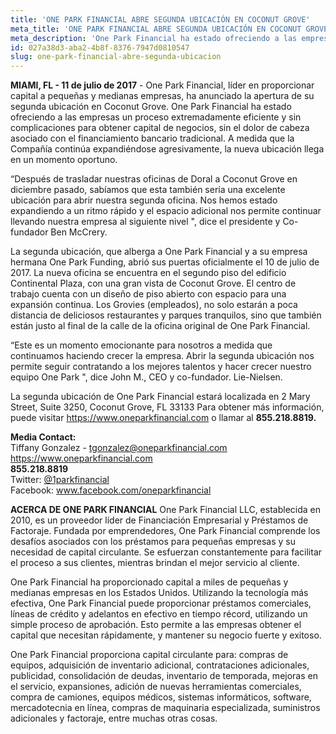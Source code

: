 ```yaml
---
title: 'ONE PARK FINANCIAL ABRE SEGUNDA UBICACIÓN EN COCONUT GROVE'
meta_title: 'ONE PARK FINANCIAL ABRE SEGUNDA UBICACIÓN EN COCONUT GROVE'
meta_description: 'One Park Financial ha estado ofreciendo a las empresas un proceso extremadamente eficiente y sin complicaciones para obtener capital de negocios, sin el dolor de cabeza asociado con el financiamiento bancario tradicional.'
id: 027a38d3-aba2-4b8f-8376-7947d0810547
slug: one-park-financial-abre-segunda-ubicacion
---
```

**MIAMI, FL - 11 de julio de 2017** - One Park Financial, líder en proporcionar capital a pequeñas y medianas empresas, ha anunciado la apertura de su segunda ubicación en Coconut Grove.  One Park Financial ha estado ofreciendo a las empresas un proceso extremadamente eficiente y sin complicaciones para obtener capital de negocios, sin el dolor de cabeza asociado con el financiamiento bancario tradicional. A medida que la Compañía continúa expandiéndose agresivamente, la nueva ubicación llega en un momento oportuno.

“Después de trasladar nuestras oficinas de Doral a Coconut Grove en diciembre pasado, sabíamos que esta también sería una excelente ubicación para abrir nuestra segunda oficina. Nos hemos estado expandiendo a un ritmo rápido y el espacio adicional nos permite continuar llevando nuestra empresa al siguiente nivel ", dice el presidente y Co-fundador Ben McCrery.

La segunda ubicación, que alberga a One Park Financial y a su empresa hermana One Park Funding, abrió sus puertas oficialmente el 10 de julio de 2017. La nueva oficina se encuentra en el segundo piso del edificio Continental Plaza, con una gran vista de Coconut Grove. El centro de trabajo cuenta con un diseño de piso abierto con espacio para una expansión continua. Los Grovies (empleados), no solo estarán a poca distancia de deliciosos restaurantes y parques tranquilos, sino que también están justo al final de la calle de la oficina original de One Park Financial. 

“Este es un momento emocionante para nosotros a medida que continuamos haciendo crecer la empresa. Abrir la segunda ubicación nos permite seguir contratando a los mejores talentos y hacer crecer nuestro equipo One Park ", dice John M., CEO y co-fundador. Lie-Nielsen.  

La segunda ubicación de One Park Financial estará localizada en 2 Mary Street, Suite 3250, Coconut Grove, FL 33133 Para obtener más información, puede visitar <a href="https://www.oneparkfinancial.com">https://www.oneparkfinancial.com</a> o llamar al **855.218.8819.**

**Media Contact:** 
<br/>
Tiffany Gonzalez - tgonzalez@oneparkfinancial.com
<br/>
<a href="https://www.oneparkfinancial.com/">https://www.oneparkfinancial.com</a>
<br/>
**855.218.8819**
<br/>
Twitter: <a href="https://twitter.com/1parkfinancial">@1parkfinancial</a> 
<br/>
Facebook: <a href="https://www.facebook.com/oneparkfinancial">www.facebook.com/oneparkfinancial</a>

**ACERCA DE ONE PARK FINANCIAL**
One Park Financial LLC, establecida en 2010, es un proveedor líder de Financiación Empresarial y Préstamos de Factoraje. Fundada por emprendedores, One Park Financial comprende los desafíos asociados con los préstamos para pequeñas empresas y su necesidad de capital circulante. Se esfuerzan constantemente para facilitar el proceso a sus clientes, mientras brindan el mejor servicio al cliente. 

One Park Financial ha proporcionado capital a miles de pequeñas y medianas empresas en los Estados Unidos. Utilizando la tecnología más efectiva, One Park Financial puede proporcionar préstamos comerciales, líneas de crédito y adelantos en efectivo en tiempo récord, utilizando un simple proceso de aprobación. Esto permite a las empresas obtener el capital que necesitan rápidamente, y mantener su negocio fuerte y exitoso. 

One Park Financial proporciona capital circulante para: compras de equipos, adquisición de inventario adicional, contrataciones adicionales, publicidad, consolidación de deudas, inventario de temporada, mejoras en el servicio, expansiones, adición de nuevas herramientas comerciales, compra de camiones, equipos médicos, sistemas informáticos, software, mercadotecnia en línea, compras de maquinaria especializada, suministros adicionales y factoraje, entre muchas otras cosas.
